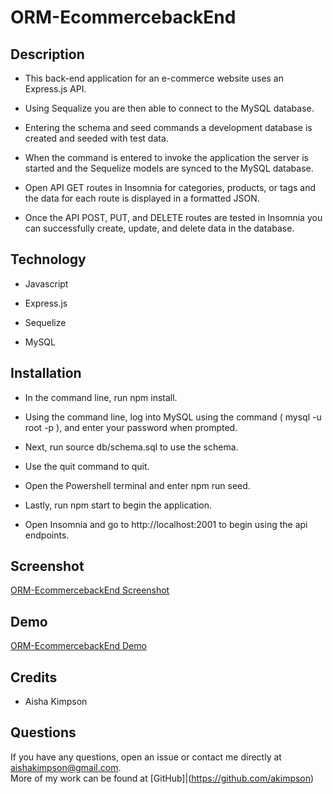 # ORM-EcommercebackEnd

## Description

- This back-end application for an e-commerce website uses an Express.js API.

- Using Sequalize you are then able to connect to the MySQL database.

- Entering the schema and seed commands a development database is created and seeded with test data.

- When the command is entered to invoke the application the server is started and the Sequelize models are synced to the MySQL database.

- Open API GET routes in Insomnia for categories, products, or tags
  and the data for each route is displayed in a formatted JSON.

- Once the API POST, PUT, and DELETE routes are tested in Insomnia you can successfully create, update, and delete data in the database.

## Technology

- Javascript

- Express.js

- Sequelize

- MySQL

## Installation

- In the command line, run npm install.

- Using the command line, log into MySQL using the command ( mysql -u root -p ), and enter your password when prompted.

- Next, run source db/schema.sql to use the schema.

- Use the quit command to quit.

- Open the Powershell terminal and enter npm run seed.

- Lastly, run npm start to begin the application.

- Open Insomnia and go to http://localhost:2001 to begin using the api endpoints.

## Screenshot

[ORM-EcommercebackEnd Screenshot](https://)

## Demo

[ORM-EcommercebackEnd Demo](https://)

## Credits

- Aisha Kimpson

## Questions

If you have any questions, open an issue or contact me directly at aishakimpson@gmail.com. <br> More of my work can be found at [GitHub]|(https://github.com/akimpson)
